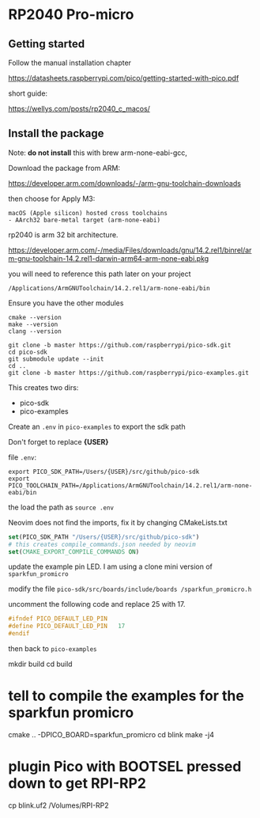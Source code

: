 # RP2040 Pro-micro 

## Getting started 

Follow the manual installation chapter 

https://datasheets.raspberrypi.com/pico/getting-started-with-pico.pdf

short guide:

https://wellys.com/posts/rp2040_c_macos/

## Install the package

Note: **do not install** this with brew arm-none-eabi-gcc, 

Download the package from ARM:

https://developer.arm.com/downloads/-/arm-gnu-toolchain-downloads

then choose for Apply M3: 

    macOS (Apple silicon) hosted cross toolchains
    - AArch32 bare-metal target (arm-none-eabi)

rp2040 is arm 32 bit architecture.

https://developer.arm.com/-/media/Files/downloads/gnu/14.2.rel1/binrel/arm-gnu-toolchain-14.2.rel1-darwin-arm64-arm-none-eabi.pkg

you will need to reference this path later on your project

    /Applications/ArmGNUToolchain/14.2.rel1/arm-none-eabi/bin

Ensure you have the other modules

    cmake --version
    make --version
    clang --version

```
git clone -b master https://github.com/raspberrypi/pico-sdk.git
cd pico-sdk
git submodule update --init
cd ..
git clone -b master https://github.com/raspberrypi/pico-examples.git
```
This creates two dirs:

- pico-sdk
- pico-examples

Create an `.env` in `pico-examples` to export the sdk path 

Don't forget to replace **{USER}**

file `.env`:

    export PICO_SDK_PATH=/Users/{USER}/src/github/pico-sdk
    export PICO_TOOLCHAIN_PATH=/Applications/ArmGNUToolchain/14.2.rel1/arm-none-eabi/bin

the load the path as `source .env`

Neovim does not find the imports, fix it by changing 
CMakeLists.txt

```cmake
set(PICO_SDK_PATH "/Users/{USER}/src/github/pico-sdk")
# this creates compile_commands.json needed by neovim
set(CMAKE_EXPORT_COMPILE_COMMANDS ON)  
```

update the example pin LED. I am using a clone mini version of 
`sparkfun_promicro`

modify the file 
`pico-sdk/src/boards/include/boards
/sparkfun_promicro.h`

uncomment the following code and replace 25 with 17.

```c
#ifndef PICO_DEFAULT_LED_PIN
#define PICO_DEFAULT_LED_PIN   17
#endif
```

then back to `pico-examples`

mkdir build
cd build
# tell to compile the examples for the sparkfun promicro
cmake .. -DPICO_BOARD=sparkfun_promicro
cd blink
make -j4
# plugin Pico with BOOTSEL pressed down to get RPI-RP2
cp blink.uf2 /Volumes/RPI-RP2


